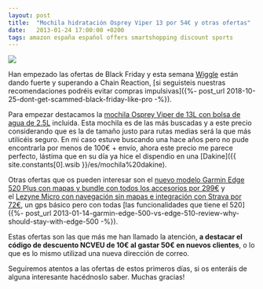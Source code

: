```yaml
---
layout: post
title:  "Mochila hidratación Osprey Viper 13 por 54€ y otras ofertas"
date:   2013-01-24 17:00:00 +0200
tags: amazon españa español offers smartshopping discount sports
---
```


[![](https://1.bp.blogspot.com/-PByhW7gdPLg/W-FztOdGdcI/AAAAAAAABF0/cwQkc71yZYMePt2iTaDNJfqrSaMPGElEgCLcBGAs/s200/Osprey%2BViper%2B13%2Boffer.jpg)](https://www.awin1.com/cread.php?awinmid=1857&awinaffid=364849&clickref=&p=http%3A%2F%2Fwww.wiggle.es%2Fmochila-de-hidratacion-osprey-viper-13%2F)

Han empezado las ofertas de Black Friday y esta semana [Wiggle](https://www.awin1.com/cread.php?awinmid=1857&awinaffid=364849&clickref=&p=http%3A%2F%2Fwww.wiggle.es%2Fblack-friday%2F) están dando fuerte y superando a Chain Reaction, [si seguisteis nuestras recomendaciones podréis evitar compras impulsivas]({%- post_url 2018-10-25-dont-get-scammed-black-friday-like-pro -%}).

Para empezar destacamos la [mochila Osprey Viper de 13L con bolsa de agua de 2.5L](https://www.awin1.com/cread.php?awinmid=1857&awinaffid=364849&clickref=&p=http%3A%2F%2Fwww.wiggle.es%2Fmochila-de-hidratacion-osprey-viper-13%2F) incluida. Esta mochila es de las más buscadas y a este precio considerando que es la de tamaño justo para rutas medias será la que más utilicéis seguro. En mi caso estuve buscando una hace años pero no pude encontrarla por menos de 100€ + envío, ahora este precio me parece perfecto, lástima que en su día ya hice el dispendio en una [Dakine]({{ site.constants[0].wsib }}/es/mochila%20dakine).

Otras ofertas que os pueden interesar son el [nuevo modelo Garmin Edge 520 Plus con mapas y bundle con todos los accesorios por 299€](https://www.awin1.com/cread.php?awinmid=1857&awinaffid=364849&clickref=&p=http%3A%2F%2Fwww.wiggle.es%2Fgarmin-edge-520-plus-performance-bundle%2F) y el [Lezyne Micro con navegación sin mapas e integración con Strava por 72€](https://www.awin1.com/cread.php?awinmid=1857&awinaffid=364849&clickref=&p=http%3A%2F%2Fwww.wiggle.es%2Fciclocomputador-gps-lezyne-micro-con-mapas%2F), un gps básico pero con todas [las funcionalidades que tiene el 520]({%- post_url 2013-01-14-garmin-edge-500-vs-edge-510-review-why-should-stay-with-edge-500 -%}).

Estas ofertas son las que más me han llamado la atención, **a destacar el código de descuento NCVEU de 10€ al gastar 50€ en nuevos clientes**, o lo que es lo mismo utilizad una nueva dirección de correo.

Seguiremos atentos a las ofertas de estos primeros días, si os enteráis de alguna interesante hacédnoslo saber. Muchas gracias!
